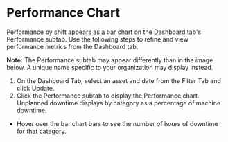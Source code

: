 # Performance Chart

 Performance by shift appears as a bar chart on the Dashboard tab's Performance subtab. Use the following steps to refine and view performance metrics from the Dashboard tab.
  
  **Note:** The Performance subtab may appear differently than in the image below. A unique name specific to your organization may display instead. 
  
  
  
  1. On the Dashboard Tab, select an asset and date from the Filter Tab and click Update.
  2. Click the Performance subtab to display the Performance chart. Unplanned downtime displays by category as a percentage of machine downtime.
   
   * Hover over the bar chart bars to see the number of hours of downtime for that category.
